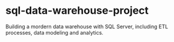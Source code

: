# sql-data-warehouse-project
Building a mordern data warehouse with SQL Server, including ETL processes, data modeling and analytics.
